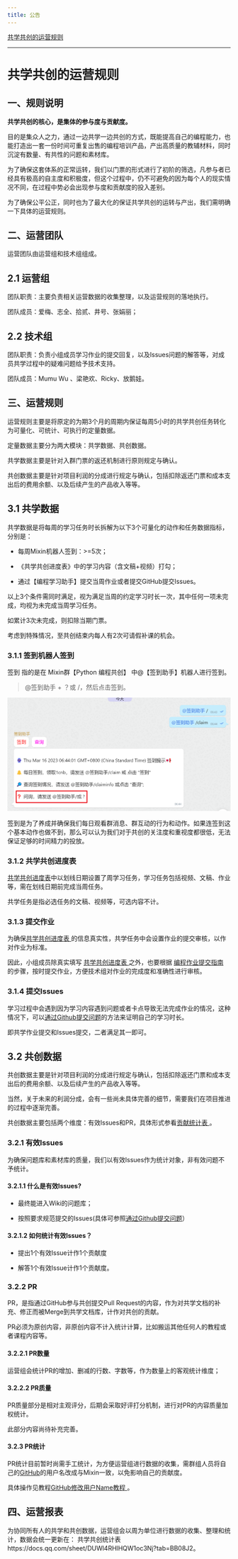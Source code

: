 ```yaml
---
title: 公告
---
```


[共学共创的运营规则](#共学共创的运营规则)

------

# 共学共创的运营规则


## 一、规则说明

**共学共创的核心，是集体的参与度与贡献度。**

目的是集众人之力，通过一边共学一边共创的方式，既能提高自己的编程能力，也能打造出一套一份时间可重复出售的编程培训产品，产出高质量的教辅材料，同时沉淀有数量、有共性的问题和素材库。

为了确保这套体系的正常运转，我们以门票的形式进行了初阶的筛选，凡参与者已经具有极高的自主度和积极度，但这个过程中，仍不可避免的因为每个人的现实情况不同，在过程中势必会出现参与度和贡献度的投入差别。

为了确保公平公正，同时也为了最大化的保证共学共创的运转与产出，我们需明确一下具体的运营规则。



## 二、运营团队

运营团队由运营组和技术组组成。

## 2.1 运营组 

团队职责：主要负责相关运营数据的收集整理，以及运营规则的落地执行。

团队成员：爱梅、志全、拾贰、井号、张娟丽；

## 2.2 技术组

团队职责：负责小组成员学习作业的提交回复，以及Issues问题的解答等，对成员共学过程中的疑难问题给予技术支持。

团队成员：Mumu Wu 、梁艳欢、Ricky、放鹅娃。



## 三、运营规则

运营规则主要是将原定的为期3个月的周期内保证每周5小时的共学共创任务转化为可量化、可统计、可执行的定量数据。

定量数据主要分为两大模块：共学数据、共创数据。

共学数据主要是针对入群门票的返还机制进行原则规定与确认。

共创数据主要是针对项目利润的分成进行规定与确认，包括扣除返还门票和成本支出后的费用余额、以及后续产生的产品收入等等。

## 3.1 共学数据

共学数据是将每周的学习任务时长拆解为以下3个可量化的动作和任务数据指标，分别是：

* 每周Mixin机器人签到：>=5次；

* 《共学共创进度表》中的学习内容（含文稿+视频）打勾；

* 通过【编程学习助手】提交当周作业或者提交GitHub提交Issues。

以上3个条件需同时满足，视为满足当周的约定学习时长一次，其中任何一项未完成，均视为未完成当周学习任务。

如累计3次未完成，则扣除当期门票。

考虑到特殊情况，至共创结束内每人有2次可请假补课的机会。

### 3.1.1 签到机器人签到 

签到 指的是在 Mixin群【Python 编程共创】 中@【签到助手】机器人进行签到。

> @签到助手 + ？或 /，然后点击签到。

![image-20230316095422697](https://raw.githubusercontent.com/vwumumu/images/master/image-20230316095422697.png)

签到是为了养成并确保我们每日观看群消息、群互动的行为和动作。如果连签到这个基本动作也做不到，那么可以认为我们对于共创的关注度和重视度都很低，无法保证足够的时间精力的投放。

### 3.1.2 共学共创进度表 

[共学共创进度表](https://docs.qq.com/sheet/DYkdIT0hKbW1tWmhE?tab=BB08J2&u=94f25494d9b149d7b86d45533049c687)中以划线日期设置了周学习任务，学习任务包括视频、文稿、作业等，需在划线日期前完成当周任务。

共学任务是指必选任务的文稿、视频等，可选内容不计。

### 3.1.3 提交作业

为确保[共学共创进度表 ](https://docs.qq.com/sheet/DYkdIT0hKbW1tWmhE?tab=BB08J2&u=94f25494d9b149d7b86d45533049c687)的信息真实性，共学任务中会设置作业的提交审核，以作对作业为标准。

因此，小组成员除真实填写 [共学共创进度表 ](https://docs.qq.com/sheet/DYkdIT0hKbW1tWmhE?tab=BB08J2&u=94f25494d9b149d7b86d45533049c687) 之外，也要根据 [编程作业提交指南](https://coding-newbies-group.github.io/programming-co_creation-docs/docs/extend/assignment-submit-guide)  的步骤，按时提交作业，方便技术组对作业的完成度和准确性进行审核。

### 3.1.4 提交Issues

学习过程中会遇到因为学习内容遇到问题或者卡点导致无法完成作业的情况，这种情况下，可以[通过Github提交问题](https://coding-newbies-group.github.io/programming-co_creation-docs/docs/p0/p0-2-issues)的方法来证明自己的学习时长。

即共学作业提交和Issues提交，二者满足其一即可。

## 3.2 共创数据

共创数据主要是针对项目利润的分成进行规定与确认，包括扣除返还门票和成本支出后的费用余额、以及后续产生的产品收入等等。

当然，关于未来的利润分成，会有一些尚未具体完善的细节，需要我们在项目推进的过程中逐渐完善。

共创数据主要包括两个维度：有效Issues和PR，具体形式参看[贡献统计表 ](https://docs.qq.com/sheet/DYmdOeXZCUUlIaWhS?tab=BB08J2&u=94f25494d9b149d7b86d45533049c687)。

### 3.2.1 有效Issues

为确保问题库和素材库的质量，我们以有效Issues作为统计对象，非有效问题不予统计。

#### 3.2.1.1 什么是有效Issues?

* 最终能进入Wiki的问题库；

* 按照要求规范提交的Issues(具体可参照[通过Github提交问题](https://coding-newbies-group.github.io/programming-co_creation-docs/docs/p0/p0-2-issues)）

#### 3.2.1.2 如何统计有效Issues？

* 提出1个有效Issue计作1个贡献度

* 解答1个有效Issue计作1个贡献度。

### 3.2.2 PR

PR，是指通过GitHub参与共创提交Pull Request的内容，作为对共学文档的补充、修正而被Merge到共学文档库，计作对共创的贡献。

PR必须为原创内容，非原创内容不计入统计计算，比如搬运其他任何人的教程或者课程内容等。

#### 3.2.2.1 PR数量

运营组会统计PR的增加、删减的行数、字数等，作为数量上的客观统计维度；

#### 3.2.2.2 PR质量

PR质量部分是相对主观评分，后期会采取好评打分机制，进行对PR的内容质量加权统计。

此部分内容尚待补充完善。

#### 3.2.3 PR统计

PR统计目前暂时尚需手工统计，为方便运营组进行数据的收集，需群组人员将自己的[GitHub](https://github.com/)的用户名改成与Mixin一致，以免影响自己的贡献度。

具体操作见教程[GitHub修改用户Name教程 ](https://coding-newbies-group.github.io/programming-co_creation-docs/docs/extend/github-edit-name) 。



## 四、运营报表

为协同所有人的共学和共创数据，运营组会以周为单位进行数据的收集、整理和统计，数据会统一更新在：
共学共创统计表https://docs.qq.com/sheet/DUWl4RHlHQW1oc3Nj?tab=BB08J2。